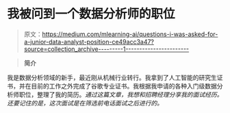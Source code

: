 # 我被问到一个数据分析师的职位

> 原文：<https://medium.com/mlearning-ai/questions-i-was-asked-for-a-junior-data-analyst-position-ce49acc3a47?source=collection_archive---------1----------------------->

> **简介**

我是数据分析领域的新手，最近刚从机械行业转行。我拿到了人工智能的研究生证书，并在目前的工作之外完成了谷歌专业证书。我根据我申请的各种入门级数据分析师职位，整理了我的简历。*通过这篇文章，我想和招聘经理分享我的面试经历。还要记住的是，这次面试是在筛选前电话面试之后进行的。*